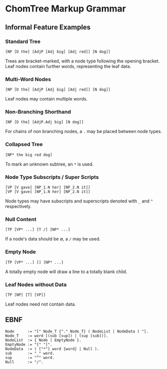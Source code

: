 # ChomTree Markup Grammar

## Informal Feature Examples

### Standard Tree

```
[NP [D the] [AdjP [Adj big] [Adj red]] [N dog]]
```

Trees are bracket-marked, with a node type following the opening bracket. Leaf
nodes contain further words, representing the leaf data.

### Multi-Word Nodes

```
[NP [D the] [AdjP [Adj big] [Adj red]] [N dog]]
```

Leaf nodes may contain multiple words.

### Non-Branching Shorthand

```
[NP [D the] [AdjP.Adj big] [N dog]]
```

For chains of non branching nodes, a `.` may be placed between node types.

### Collapsed Tree

```
[NP* the big red dog]
```

To mark an unknown subtree, an `*` is used.

### Node Type Subscripts / Super Scripts

```
[VP [V gave] [NP_1.N her] [NP_2.N it]]
[VP [V gave] [NP_1.N her] [NP_2.N it]]
```

Node types may have subscripts and superscripts denoted with `_` and `^`
respectively.

### Null Content

```
[TP [VP* ...] [T /] [NP* ...]
```

If a node's data should be ∅, a `/` may be used.

### Empty Node

```
[TP [VP* ...] [] [NP* ...]
```

A totally empty node will draw a line to a totally blank child.

### Leaf Nodes without Data

```
[TP [NP] [T] [VP]]
```

Leaf nodes need not contain data.

## EBNF

```
Node      := "[" Node_T {"." Node_T} ( NodeList | NodeData ) "].
Node_T    := word [(sub [sup]) | (sup [sub])].
NodeList  := { Node | EmptyNode }.
EmptyNode := "[" "]".
NodeData  := ( ["*"] word {word} | Null ).
sub       := "_" word.
sup       := "^" word.
Null      := "/".
```
